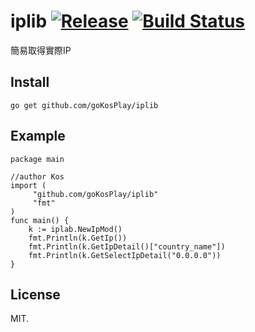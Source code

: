 # iplib [![Release](https://img.shields.io/github/release/goKosPlay/iplib.svg)](https://github.com/goKosPlay/iplib/releases) [![Build Status](https://travis-ci.org/goKosPlay/iplib.svg?branch=master)](https://travis-ci.org/goKosPlay/iplib)

簡易取得實際IP


## Install

```
go get github.com/goKosPlay/iplib
```

## Example

```
package main

//author Kos
import (
	 "github.com/goKosPlay/iplib"
	 "fmt"
)
func main() {
	k := iplab.NewIpMod()
	fmt.Println(k.GetIp())
	fmt.Println(k.GetIpDetail()["country_name"])
	fmt.Println(k.GetSelectIpDetail("0.0.0.0"))
}
```

## License

MIT.
